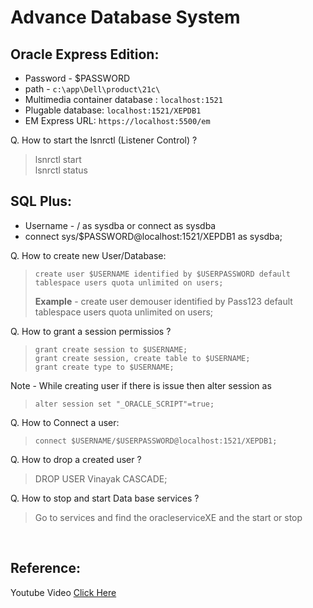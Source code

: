 # Advance Database System

## Oracle Express Edition:
* Password - $PASSWORD
* path - ```c:\app\Dell\product\21c\```
* Multimedia container database : ```localhost:1521```
* Plugable database: ```localhost:1521/XEPDB1```
* EM Express URL: `https://localhost:5500/em`

Q. How to start the lsnrctl (Listener Control) ? <br>
>  lsnrctl start <br>
>  lsnrctl status <br>

## SQL Plus: <br>
* Username - / as sysdba or connect as sysdba
* connect sys/$PASSWORD@localhost:1521/XEPDB1 as sysdba;

Q. How to create new User/Database:
> ```create user $USERNAME identified by $USERPASSWORD default tablespace users quota unlimited on users;``` <br>
>
> **Example** - create user demouser identified by Pass123 default tablespace users quota unlimited on users;

Q. How to grant a session permissios ? <br>
> ```grant create session to $USERNAME;``` <br>
> ```grant create session, create table to $USERNAME;``` <br>
> ```grant create type to $USERNAME;``` <br>

Note - While creating user if there is issue then alter session as <br>
> ```alter session set "_ORACLE_SCRIPT"=true; ```

Q. How to Connect a user:
> ```connect $USERNAME/$USERPASSWORD@localhost:1521/XEPDB1;```

Q. How to drop a created user ? 
> DROP USER Vinayak CASCADE;

Q. How to stop and start Data base services ?
> Go to services and find the oracleserviceXE and the start or stop

<br> 

## Reference: 
Youtube Video [Click Here](https://www.youtube.com/watch?v=WMWGWP9Jey0)
